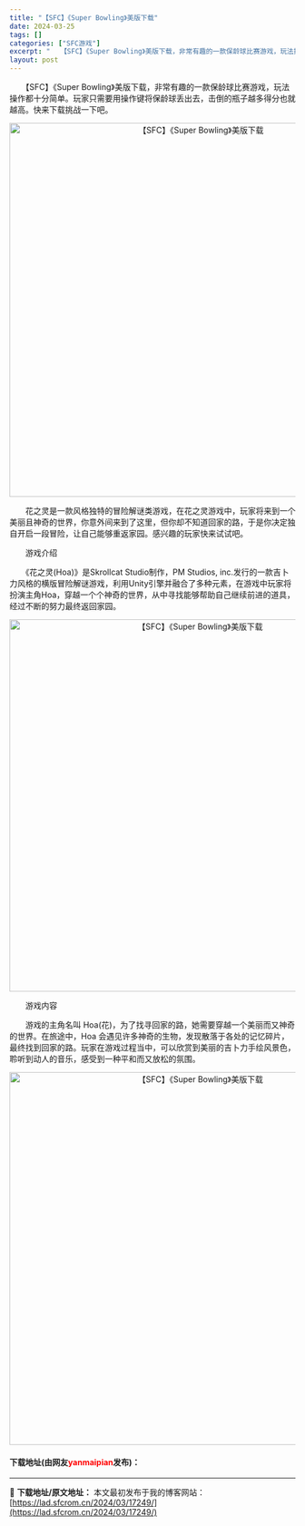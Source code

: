 ```yaml
---
title: "【SFC】《Super Bowling》美版下载"
date: 2024-03-25
tags: []
categories: ["SFC游戏"]
excerpt: "　　【SFC】《Super Bowling》美版下载，非常有趣的一款保龄球比赛游戏，玩法操作都十分简单。玩家只需要用操作键将保龄球丢出去，击倒的瓶子越多得分也就越高。快来下载挑战一下吧。 　　花之灵是一款风格独特的冒险解谜类游戏，在花之灵游戏中，玩家将来到一个美丽且神奇的世界，你意外间来到了这里，但&hellip;"
layout: post
---
```


 <p>　　【SFC】《Super Bowling》美版下载，非常有趣的一款保龄球比赛游戏，玩法操作都十分简单。玩家只需要用操作键将保龄球丢出去，击倒的瓶子越多得分也就越高。快来下载挑战一下吧。</p> <p align="center"><img align="" border="0" src="https://lad.sfcrom.cn/wp-content/uploads/2024/03/20240325_6600d03cee2ac.png" width="659" alt="【SFC】《Super Bowling》美版下载" /></p> <p>　　花之灵是一款风格独特的冒险解谜类游戏，在花之灵游戏中，玩家将来到一个美丽且神奇的世界，你意外间来到了这里，但你却不知道回家的路，于是你决定独自开启一段冒险，让自己能够重返家园。感兴趣的玩家快来试试吧。</p> <p>　　游戏介绍</p> <p>　　《花之灵(Hoa)》是Skrollcat Studio制作，PM Studios, inc.发行的一款吉卜力风格的横版冒险解谜游戏，利用Unity引擎并融合了多种元素，在游戏中玩家将扮演主角Hoa，穿越一个个神奇的世界，从中寻找能够帮助自己继续前进的道具，经过不断的努力最终返回家园。</p> <p align="center"><img align="" border="0" src="https://lad.sfcrom.cn/wp-content/uploads/2024/03/20240325_6600d03e3f3cb.png" width="656" alt="【SFC】《Super Bowling》美版下载" /></p> <p>　　游戏内容</p> <p>　　游戏的主角名叫 Hoa(花)，为了找寻回家的路，她需要穿越一个美丽而又神奇的世界。在旅途中，Hoa 会遇见许多神奇的生物，发现散落于各处的记忆碎片，最终找到回家的路。玩家在游戏过程当中，可以欣赏到美丽的吉卜力手绘风景色，聆听到动人的音乐，感受到一种平和而又放松的氛围。</p> <p align="center"><img align="" border="0" src="https://lad.sfcrom.cn/wp-content/uploads/2024/03/20240325_6600d03f8bdc3.png" width="657" alt="【SFC】《Super Bowling》美版下载" /></p> <p><h4>下载地址(由网友<font color="red">yanmaipian</font>发布)：</h4></p> 

---
📖 **下载地址/原文地址：** 本文最初发布于我的博客网站：[https://lad.sfcrom.cn/2024/03/17249/](https://lad.sfcrom.cn/2024/03/17249/)
